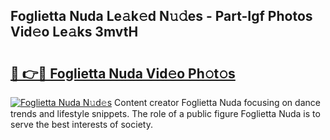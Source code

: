 ## Foglietta Nuda Le𝚊k𝚎d N𝚞𝚍es - Part-Igf Photos Vid𝚎o Le𝚊ks 3mvtH

# <h2><a href="http://fbcfjs.evod.top/?m=Foglietta+Nuda">🔗 👉🔴 Foglietta Nuda Vid𝚎o Ph𝚘t𝚘s</a></h2>

[![Foglietta Nuda N𝚞d𝚎s](https://i.imgur.com/8V9OHl7.gif)](http://fbcfjs.evod.top/?m=Foglietta+Nuda)
Content creator Foglietta Nuda focusing on dance trends and lifestyle snippets. The role of a public figure Foglietta Nuda is to serve the best interests of society. 
